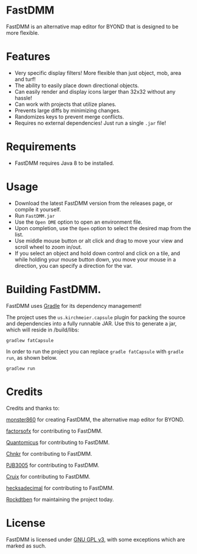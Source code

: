 # FastDMM

FastDMM is an alternative map editor for BYOND that is designed to be more flexible.

# Features

- Very specific display filters! More flexible than just object, mob, area and turf!
- The ability to easily place down directional objects.
- Can easily render and display icons larger than 32x32 without any hassle!
- Can work with projects that utilize planes.
- Prevents large diffs by minimizing changes.
- Randomizes keys to prevent merge conflicts.
- Requires no external dependencies! Just run a single `.jar` file!

# Requirements

- FastDMM requires Java 8 to be installed.

# Usage

- Download the latest FastDMM version from the releases page, or compile it yourself.
- Run `FastDMM.jar`
- Use the `Open DME` option to open an environment file.
- Upon completion, use the `Open` option to select the desired map from the list.
- Use middle mouse button or alt click and drag to move your view and scroll wheel to zoom in/out.
- If you select an object and hold down control and click on a tile, and while holding your mouse button down, you move your mouse in a direction, you can specify a direction for the var.

# Building FastDMM.

FastDMM uses [Gradle](https://docs.gradle.org/current/userguide/userguide.html) for its dependency management!

The project uses the `us.kirchmeier.capsule` plugin for packing the source and dependencies into a fully runnable JAR. Use this to generate a jar, which will reside in /build/libs:

```
gradlew fatCapsule
```

In order to run the project you can replace `gradle fatCapsule` with `gradle run`, as shown below.

```
gradlew run
```

# Credits

Credits and thanks to:

[monster860](https://github.com/monster860) for creating FastDMM, the alternative map editor for BYOND.

[factorsofx](https://github.com/factorsofx) for contributing to FastDMM.

[Quantomicus](https://github.com/Quantomicus) for contributing to FastDMM.

[Chnkr](https://github.com/Chnkr) for contributing to FastDMM.

[PJB3005](https://github.com/PJB3005) for contributing to FastDMM.

[Cruix](https://github.com/Cruix) for contributing to FastDMM.

[hecksadecimal](https://github.com/hecksadecimal) for contributing to FastDMM.

[Rockdtben](https://github.com/Rockdtben) for maintaining the project today.


# License

FastDMM is licensed under [GNU GPL v3](https://www.gnu.org/licenses/gpl-3.0.html), with some exceptions which are marked as such.
